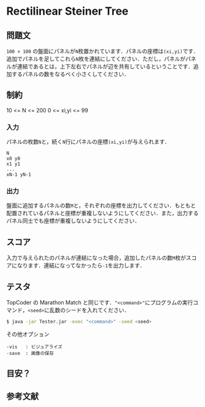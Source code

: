 # Rectilinear Steiner Tree

## 問題文
```100 × 100``` の盤面にパネルが```N```枚置かれています．パネルの座標は```(xi,yi)```です．追加でパネルを足してこれら```N```枚を連結にしてください．ただし，パネルがパネルが連結であるとは，上下左右でパネルが辺を共有しているということです．追加するパネルの数をなるべく小さくしてください．

## 制約
10 <= N <= 200
0 <= xi,yi <= 99

### 入力
パネルの枚数```N```と，続く```N```行にパネルの座標```(xi,yi)```が与えられます．
```
N
x0 y0
x1 y1
...
xN-1 yN-1
```

### 出力
盤面に追加するパネルの数```M```と，それぞれの座標を出力してください．もともと配置されているパネルと座標が重複しないようにしてください．また，出力するパネル同士でも座標が重複しないようにしてください．

## スコア
入力で与えられたのパネルが連結になった場合，追加したパネルの数```M```枚がスコアになります．連結になってなかったら```-1```を出力します．

## テスタ
TopCoder の Marathon Match と同じです．```"<command>"```にプログラムの実行コマンド，```<seed>```に乱数のシードを入れてください．
```sh
$ java -jar Tester.jar -exec "<command>" -seed <seed>
```
その他オプション
```
-vis   : ビジュアライズ
-save  : 画像の保存
```

## 目安？


##  参考文献
